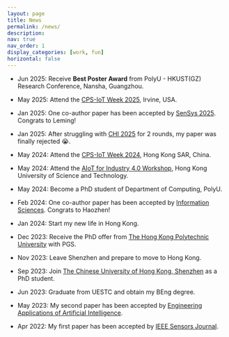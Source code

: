 ```yaml
---
layout: page
title: News
permalink: /news/
description: 
nav: true
nav_order: 1
display_categories: [work, fun]
horizontal: false
---
```


- Jun 2025: Receive **Best Poster Award** from PolyU - HKUST(GZ) Research Conference, Nansha, Guangzhou.

- May 2025: Attend the [CPS-IoT Week 2025](https://cps-iot-week2025.ics.uci.edu/), Irvine, USA.

- Jan 2025: One co-author paper has been accepted by [SenSys 2025](https://sensys.acm.org/2025/index.html). Congrats to Leming!

- Jan 2025: After struggling with [CHI 2025](https://chi2025.acm.org/) for 2 rounds, my paper was finally rejected 😭.

- May 2024: Attend the [CPS-IoT Week 2024](https://cps-iot-week2024.ie.cuhk.edu.hk/), Hong Kong SAR, China.

- May 2024: Attend the [AIoT for Industry 4.0 Workshop](https://wands.sg/team/workshop/aiot_for_industry_4.0/), Hong Kong University of Science and Technology.

- May 2024: Become a PhD student of Department of Computing, PolyU.

- Feb 2024: One co-author paper has been accepted by [Information Sciences](https://www.sciencedirect.com/journal/information-sciences). Congrats to Haozhen!

- Jan 2024: Start my new life in Hong Kong.

- Dec 2023: Receive the PhD offer from [The Hong Kong Polytechnic University](https://www.polyu.edu.hk/) with PGS.

- Nov 2023: Leave Shenzhen and prepare to move to Hong Kong.

- Sep 2023: Join [The Chinese University of Hong Kong, Shenzhen](https://www.cuhk.edu.cn/en) as a PhD student.

- Jun 2023: Graduate from UESTC and obtain my BEng degree.

- May 2023: My second paper has been accepted by [Engineering Applications of Artificial Intelligence](https://www.sciencedirect.com/journal/engineering-applications-of-artificial-intelligence).

- Apr 2022: My first paper has been accepted by [IEEE Sensors Journal](https://ieeexplore.ieee.org/xpl/RecentIssue.jsp?punumber=7361).

